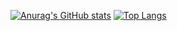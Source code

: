 

[![Anurag's GitHub stats](https://github-readme-stats.vercel.app/api?username=ghkstjr12)](https://github.com/ghkstjr12/github-readme-stats) [![Top Langs](https://github-readme-stats.vercel.app/api/top-langs/?username=ghkstjr12)](https://github.com/ghkstjr12/github-readme-stats)


